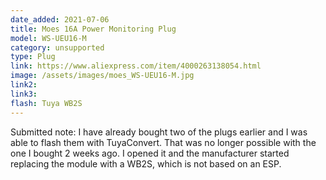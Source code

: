 ```yaml
---
date_added: 2021-07-06
title: Moes 16A Power Monitoring Plug 
model: WS-UEU16-M
category: unsupported
type: Plug
link: https://www.aliexpress.com/item/4000263138054.html
image: /assets/images/moes_WS-UEU16-M.jpg
link2: 
link3: 
flash: Tuya WB2S
---
```


Submitted note: I have already bought two of the plugs earlier and I was able to flash them with TuyaConvert. That was no longer possible with the one I bought 2 weeks ago. I opened it and the manufacturer started replacing the module with a WB2S, which is not based on an ESP.